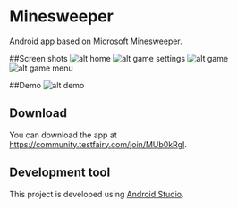 # Minesweeper
Android app based on Microsoft Minesweeper. 

##Screen shots
![alt home](https://s3-ap-southeast-1.amazonaws.com/sebng/projects/android-minesweeper/screenshots/mini/Nexus5/Screenshot_2015-01-25-22-38-43.png)
![alt game settings](https://s3-ap-southeast-1.amazonaws.com/sebng/projects/android-minesweeper/screenshots/mini/Nexus5/Screenshot_2015-01-26-06-28-15.png)
![alt game](https://s3-ap-southeast-1.amazonaws.com/sebng/projects/android-minesweeper/screenshots/mini/Nexus5/Screenshot_2015-01-25-22-43-03.png)
![alt game menu](https://s3-ap-southeast-1.amazonaws.com/sebng/projects/android-minesweeper/screenshots/mini/Nexus5/Screenshot_2015-01-25-22-43-32.png)

##Demo
![alt demo](https://s3-ap-southeast-1.amazonaws.com/sebng/projects/android-minesweeper/recordings/android-minesweeper.demo-build1.gif)

## Download
You can download the app at https://community.testfairy.com/join/MUb0kRgI.

## Development tool
This project is developed using [Android Studio](http://developer.android.com/sdk/index.html).

